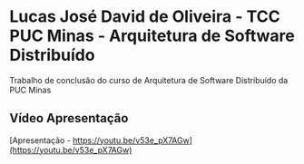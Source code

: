 # Lucas José David de Oliveira - TCC PUC Minas - Arquitetura de Software Distribuído
Trabalho de conclusão do curso de Arquitetura de Software Distribuído da PUC Minas

## Vídeo Apresentação
[Apresentação - https://youtu.be/v53e_pX7AGw](https://youtu.be/v53e_pX7AGw) 